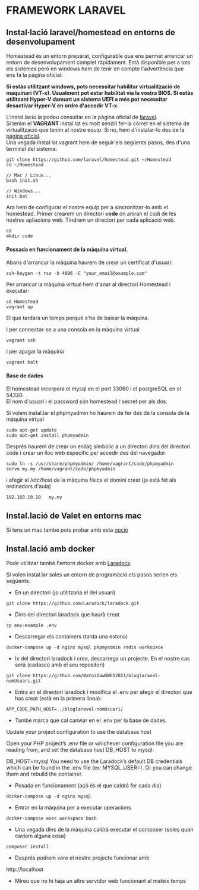 # FRAMEWORK LARAVEL
	
## Instal·lació laravel/homestead en entorns de desenvolupament

Homestead és un entorn preparat, configurable que ens permet arrencar un entorn de desenvolupament complet ràpidament. Està disponible per a tots els sistemes però en windows hem de tenir en compte l'advertència que ens fa la pàgina oficial:

**Si estàs utilitzant windows, pots necessitar habilitar virtualització de maquinari (VT-x). Usualment pot estar habilitat via la vostra BIOS. Si estàs utilitzant Hyper-V damunt un sistema UEFI  a més pot necessitar desactivar Hyper-V en ordre d'accedir VT-x.**

 L'instal.lacio la podeu consultar en la pàgina oficial de [laravel](https://laravel.com/docs/8.x/homestead). 	
Si tenim el **VAGRANT** instal.lat és molt senzill fer-la còrrer en el sistema de virtualització que tenim al nostre equip. Si no, hem d'instalar-lo des de la [pàgina oficial](https://www.vagrantup.com/downloads).	
Una vegada instal·lat vagrant hem de seguir els següents pasos, des d'una terminal del sistema:

~~~	
git clone https://github.com/laravel/homestead.git ~/Homestead	
cd ~/Homestead	

// Mac / Linux...
bash init.sh

// Windows...
init.bat
~~~	

Ara hem de configurar el nostre equip per a sincronitzar-lo amb el homestead. Primer crearem un directori **code** on aniran el codi de les nostres apliacions web. Tindrem un directori per cada aplicació web.  	

~~~	
cd	
mkdir code	
~~~	



#### Possada en funcionament de la màquina virtual.

Abans d'arrancar la màquina haurem de crear un  certificat d'usuari:

~~~	
ssh-keygen -t rsa -b 4096 -C "your_email@example.com"
~~~		

Per arrancar la màquina virtual hem d'anar al directori Homestead i executar:	

~~~	
cd Homestead
vagrant up	
~~~	

El que tardarà un temps perquè s'ha de baixar la màquina.


I per connectar-se a una consola en la màquina virtual	
~~~	
vagrant ssh	
~~~	

I per apagar la màquina	

~~~	
vagrant halt	
~~~	

#### Base de dades	

El homestead incorpora el mysql en el port 33060 i el postgreSQL en el 54320.	
El nom d'usuari i el password són homestead / secret per als dos.	

Si volem instal.lar el phpmyadmin ho haurem de fer des de la consola de la màquina virtual	

~~~	
sudo apt-get update	
sudo apt-get install phpmyadmin	
~~~	

Després haurem de crear un enllaç símbolic a un directori dins del directori code i crear un lloc web especific per accedir des del navegador	

~~~	
sudo ln -s /usr/share/phpmyadmin/ /home/vagrant/code/phpmyadmin	
serve my.my /home/vagrant/code/phpmyadmin	
~~~	

i afegir al /etc/host de la màquina física el domini creat (ja està fet als ordinadors d'aula)

~~~ 
192.168.10.10   my.my
~~~

## Instal.lació de Valet en entorns mac

Si tens un mac també pots probar amb esta [opció](https://laravel.com/docs/8.x/valet)


## Instal.lació amb docker

Pode utilitzar també l'entorn docker amb [Laradock](https://laradock.io/).

Si volen instal.lar soles un entorn de programació els pasos serien els següents:

* En un directori (jo utilitzaria el del usuari)

~~~ 
git clone https://github.com/Laradock/laradock.git
~~~ 

* Dins del directori laradock que haurà creat

~~~ 
cp env-example .env
~~~ 

* Descarregar els containers (tarda una estona)

~~~ 
docker-compose up -d nginx mysql phpmyadmin redis workspace 
~~~ 

* Ix del directori laradock i crea, descarrega un projecte. En el nostre cas serà (cadascú amb el seu repositori)

~~~ 
git clone https://github.com/BatoiDawDWES2021/bloglaravel-nomUsuari.git
~~~ 


* Entra en el directori laradock i modifica el .env per afegir el directori que has creat (està en la primera linea):

~~~ 
APP_CODE_PATH_HOST=../bloglaravel-nomUsuari/
~~~ 
	 
* També marca que cal canviar en el .env per la base de dades.

Update your project configuration to use the database host

Open your PHP project’s .env file or whichever configuration file you are reading from, and set the database host DB_HOST to mysql:

DB_HOST=mysql
You need to use the Laradock’s default DB credentials which can be found in the .env file (ex: MYSQL_USER=). Or you can change them and rebuild the container.
	 
* Posada en funcionament (açò és el que caldrà fer cada dia)

~~~ 
docker-compose up -d nginx mysql	 
~~~ 

* Entrar en la màquina per a executar operacions

~~~ 
docker-compose exec workspace bash
~~~ 

* Una vegada dins de la màquina caldrà executar el composer (soles quan caviem alguna cosa)

~~~ 
composer install
~~~

* Després podrem vore el nostre projecte funcionar amb 

http://localhost

* Mireu que no hi haja un altre servidor web funcionant al mateix temps
